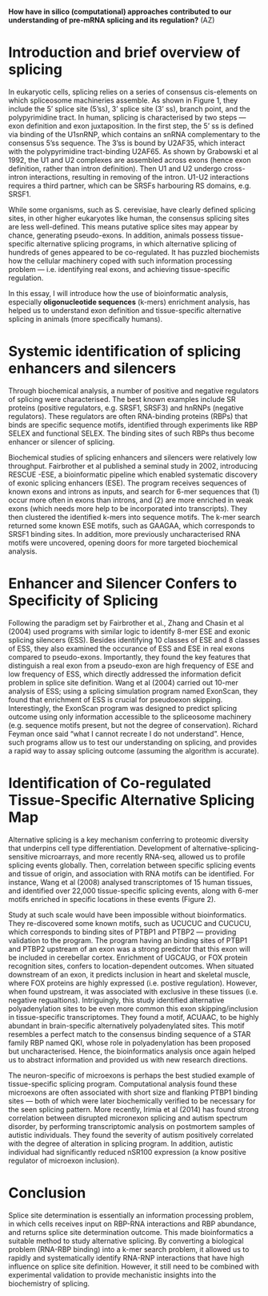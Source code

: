 **How have in silico (computational) approaches contributed to our understanding of pre-mRNA splicing and its regulation?** (AZ)

# Introduction and brief overview of splicing 
In eukaryotic cells, splicing relies on a series of consensus cis-elements on which spliceosome machineries assemble. As shown in Figure 1, they include the 5’ splice site (5’ss), 3’ splice site (3’ ss), branch point, and the polypyrimidine tract. In human, splicing is characterised by two steps — exon definition and exon juxtaposition. In the first step, the 5’ ss is defined via binding of the U1snRNP, which contains an snRNA complementary to the consensus 5’ss sequence. The 3’ss is bound by U2AF35, which interact with the polypyrimidine tract-binding U2AF65. As shown by Grabowski et al 1992, the U1 and U2 complexes are assembled across exons (hence exon definition, rather than intron definition). Then U1 and U2 undergo cross-intron interactions, resulting in removing of the intron. U1-U2 interactions requires a third partner, which can be SRSFs harbouring RS domains, e.g. SRSF1.

While some organisms, such as S. cerevisiae, have clearly defined splicing sites, in other higher eukaryotes like human, the consensus splicing sites are less well-defined. This means putative splice sites may appear by chance, generating pseudo-exons. In addition, animals possess tissue-specific alternative splicing programs, in which alternative splicing of hundreds of genes appeared to be co-regulated. It has puzzled biochemists how the cellular machinery coped with such information processing problem — i.e. identifying real exons, and achieving tissue-specific regulation.

In this essay, I will introduce how the use of bioinformatic analysis, especially **oligonucleotide sequences** (k-mers) enrichment analysis, has helped us to understand exon definition and tissue-specific alternative splicing in animals (more specifically humans).

# Systemic identification of splicing enhancers and silencers 

Through biochemical analysis, a number of positive and negative regulators of splicing were characterised. The best known examples include SR proteins (positive regulators, e.g. SRSF1, SRSF3) and hnRNPs (negative regulators). These regulators are often RNA-binding proteins (RBPs) that binds are specific sequence motifs, identified through experiments like RBP SELEX and functional SELEX. The binding sites of such RBPs thus become enhancer or silencer of splicing.

Biochemical studies of splicing enhancers and silencers were relatively low throughput. Fairbrother et al published a seminal study in 2002, introducing RESCUE -ESE, a bioinformatic pipeline which enabled systematic discovery of exonic splicing enhancers (ESE). The program receives sequences of known exons and introns as inputs, and search for 6-mer sequences that (1) occur more often in exons than introns, and (2) are more enriched in weak exons (which needs more help to be incorporated into transcripts). They then clustered the identified k-mers into sequence motifs. The k-mer search returned some known ESE motifs, such as GAAGAA, which corresponds to SRSF1 binding sites. In addition, more previously uncharacterised RNA motifs were uncovered, opening doors for more targeted biochemical analysis.

# **Enhancer and Silencer Confers to Specificity of Splicing**

Following the paradigm set by Fairbrother et al., Zhang and Chasin et al (2004) used programs with similar logic to identify 8-mer ESE and exonic splicing silencers (ESS). Besides identifying 10 classes of ESE and 8 classes of ESS, they also examined the occurance of ESS and ESE in real exons compared to pseudo-exons. Importantly, they found the key features that distinguish a real exon from a pseudo-exon are high frequency of ESE and low frequency of ESS, which directly addressed the information deficit problem in splice site definition. Wang et al (2004) carried out 10-mer analysis of ESS; using a splicing simulation program named ExonScan, they found that enrichment of ESS is crucial for pseudoexon skipping. Interestingly, the ExonScan program was designed to predict splicing outcome using only information accessible to the spliceosome machinery (e.g. sequence motifs present, but not the degree of conservation). Richard Feyman once said “what I cannot recreate I do not understand”. Hence, such programs allow us to test our understanding on splicing, and provides a rapid way to assay splicing outcome (assuming the algorithm is accurate).

# **Identification of Co-regulated Tissue-Specific Alternative Splicing Map**

Alternative splicing is a key mechanism conferring to proteomic diversity that underpins cell type differentiation. Development of alternative-splicing-sensitive microarrays, and more recently RNA-seq, allowed us to profile splicing events globally. Then, correlation between specific splicing events and tissue of origin, and association with RNA motifs can be identified. For instance, Wang et al (2008) analysed transcriptomes of 15 human tissues, and identified over 22,000 tissue-specific splicing events, along with 6-mer motifs enriched in specific locations in these events (Figure 2).

Study at such scale would have been impossible without bioinformatics. They re-discovered some known motifs, such as UCUCUC and CUCUCU, which corresponds to binding sites of PTBP1 and PTBP2 — providing validation to the program. The program having an binding sites of PTBP1 and PTBP2 upstream of an exon was a strong predictor that this exon will be included in cerebellar cortex. Enrichment of UGCAUG, or FOX protein recognition sites, confers to location-dependent outcomes. When situated downstream of an exon, it predicts inclusion in heart and skeletal muscle, where FOX proteins are highly expressed (i.e. postive regulation). However, when found upstream, it was associated with exclusive in these tissues (i.e. negative regualtions). Intriguingly, this study identified alternative polyadenylation sites to be even more common this exon skipping/inclusion in tissue-specific transcriptomes. They found a motif, ACUAAC, to be highly abundant in brain-specific alternatively polyadenylated sites. This motif resembles a perfect match to the consensus binding sequence of a STAR family RBP named QKI, whose role in polyadenylation has been proposed but uncharacterised. Hence, the bioinformatics analysis once again helped us to abstract information and provided us with new research directions.

The neuron-specific of microexons is perhaps the best studied example of tissue-specific splicing program. Computational analysis found these microexons are often associated with short size and flanking PTBP1 binding sites — both of which were later biochemically verified to be necessary for the seen splicing pattern. More recently, Irimia et al (2014) has found strong correlation between disrupted micronexon splicing and autism spectrum disorder, by performing transcriptomic analysis on postmortem samples of autistic individuals. They found the severity of autism positively correlated with the degree of alteration in splicing program. In addition, autistic individual had significantly reduced nSR100 expression (a know positive regulator of microexon inclusion).

# Conclusion 
Splice site determination is essentially an information processing problem, in which cells receives input on RBP-RNA interactions and RBP abundance, and returns splice site determination outcome. This made bioinformatics a suitable method to study alternative splicing. By converting a biological problem (RNA-RBP binding) into a k-mer search problem, it allowed us to rapidly and systematically identify RNA-RNP interactions that have high influence on splice site definition. However, it still need to be combined with experimental validation to provide mechanistic insights into the biochemistry of splicing.